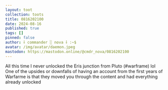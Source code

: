 ```yaml
---
layout: toot
collection: toots
title: 0816202100
date: 2024-08-16
published: true
tags: []
pinned: false
author: ⸸ commander ░ nova ⸸ :~$
avatar: /img/avatar/daemon.jpeg
mastodon: https://mastodon.online/@cmdr_nova/0816202100
---
```


All this time I never unlocked the Eris junction from Pluto (#warframe) lol One of the upsides or downfalls of having an account from the first years of Warfarme is that they moved you through the content and had everything already unlocked
